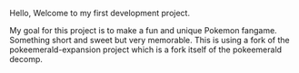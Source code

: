 Hello, Welcome to my first development project.

My goal for this project is to make a fun and unique Pokemon fangame. Something short and sweet but very memorable.
This is using a fork of the pokeemerald-expansion project which is a fork itself of the pokeemerald decomp.
